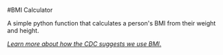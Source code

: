#BMI Calculator

A simple python function that calculates a person's BMI from their weight and height. 

[_Learn more about how the CDC suggests we use BMI_.](https://www.cdc.gov/obesity/adult/defining.html)
